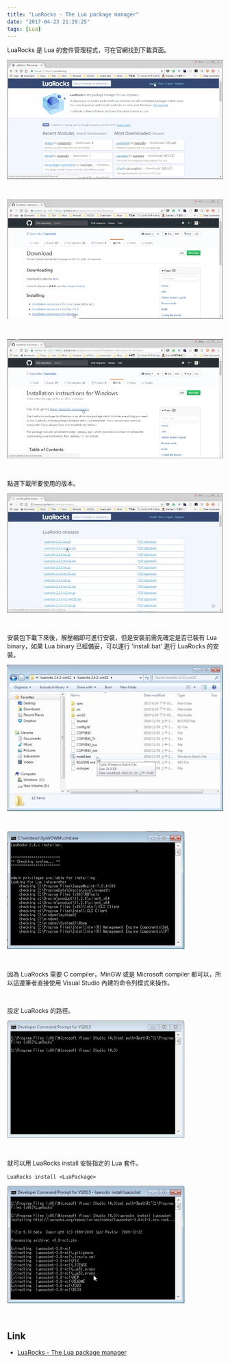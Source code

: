 ```yaml
---
title: "LuaRocks - The Lua package manager"
date: "2017-04-23 21:29:25"
tags: [Lua]
---
```



LuaRocks 是 Lua 的套件管理程式，可在官網找到下載頁面。  

<!-- More -->

![1.png](1.png)

<br/>


![2.png](2.png)

<br/>


![3.png](3.png)

<br/>


點選下載所要使用的版本。  

![4.png](4.png)

<br/>


安裝包下載下來後，解壓縮即可進行安裝，但是安裝前需先確定是否已裝有 Lua binary，如果 Lua binary 已經備妥，可以運行 'install.bat' 進行 LuaRocks 的安裝。  

![5.png](5.png)

<br/>


![6.png](6.png)

<br/>


因為 LuaRocks 需要 C compiler，MinGW 或是 Microsoft compiler 都可以，所以這邊筆者直接使用 Visual Studio 內建的命令列模式來操作。  

<br/>


設定 LuaRocks 的路徑。  

![7.png](7.png)

<br/>


就可以用 LuaRocks install 安裝指定的 Lua 套件。  

    LuaRocks install <LuaPackage>

![8.png](8.png)

<br/>


Link
----
* [LuaRocks - The Lua package manager](https://luarocks.org/)
